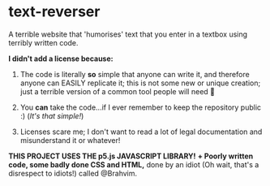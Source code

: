 # text-reverser
A terrible website that 'humorises' text that you enter in a textbox using terribly written code.


**I didn't add a license because:**
1. The code is literally **so** simple that anyone can write it, and therefore anyone can EASILY replicate it; this is not some new or unique creation;
just a terrible version of a common tool people will need 🤣

2. You **can** take the code...if I ever remember to keep the repository public :)
  (*It's that simple!*)

3. Licenses scare me; I don't want to read a lot of legal documentation and misunderstand it or whatever!

**THIS PROJECT USES THE p5.js JAVASCRIPT LIBRARY!**
**+ Poorly written code, some badly done CSS and HTML,** done by an idiot (Oh wait, that's a disrespect to idiots!) called @Brahvim.
